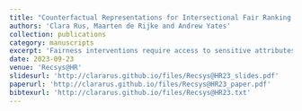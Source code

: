 ```yaml
---
title: "Counterfactual Representations for Intersectional Fair Ranking in Recruitment"
authors: 'Clara Rus, Maarten de Rijke and Andrew Yates'
collection: publications
category: manuscripts
excerpt: 'Fairness interventions require access to sensitive attributes of candidates applying for a job, which might not be available due to limitations imposed by data protection laws. In this work we propose using a pre-processing technique to create counterfactual representations of the candidates that lead to a more diverse ranking with respect to intersectional groups.'
date: 2023-09-23
venue: 'Recsys@HR'
slidesurl: 'http://clararus.github.io/files/Recsys@HR23_slides.pdf'
paperurl: 'http://clararus.github.io/files/Recsys@HR23_paper.pdf'
bibtexurl: 'http://clararus.github.io/files/Recsys@HR23.txt'
---
```


